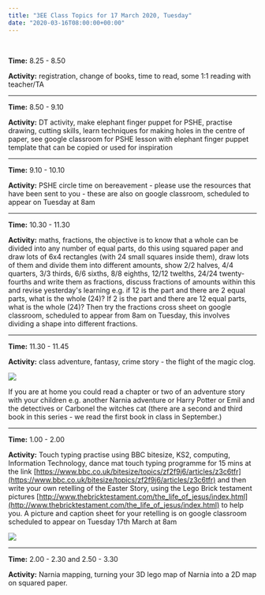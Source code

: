 ```yaml
---
title: "3EE Class Topics for 17 March 2020, Tuesday"
date: "2020-03-16T08:00:00+00:00"
---
```


&nbsp;

**Time:** 8.25 - 8.50

**Activity:** registration, change of books, time to read, some 1:1 reading with teacher/TA

<hr>

**Time:** 8.50 - 9.10

**Activity:** DT activity, make elephant finger puppet for PSHE, practise drawing, cutting skills, learn techniques for making holes in the centre of paper, see google classroom for PSHE lesson with elephant finger puppet template that can be copied or used for inspiration

<hr>

**Time:** 9.10 - 10.10

**Activity:** PSHE circle time on bereavement - please use the resources that have been sent to you - these are also on google classroom, scheduled to appear on Tuesday at 8am

<hr>

**Time:** 10.30 - 11.30

**Activity:** maths, fractions, the objective is to know that a whole can be divided into any number of equal parts, do this using squared paper and draw lots of 6x4 rectangles (with 24 small squares inside them), draw lots of them and divide them into different amounts, show 2/2 halves, 4/4 quarters, 3/3 thirds, 6/6 sixths, 8/8 eighths, 12/12 twelths, 24/24 twenty-fourths and write them as fractions, discuss fractions of amounts within this and revise yesterday's learning e.g. if 12 is the part and there are 2 equal parts, what is the whole (24)? If 2 is the part and there are 12 equal parts, what is the whole (24)? Then try the fractions cross sheet on google classroom, scheduled to appear from 8am on Tuesday, this involves dividing a shape into different fractions.

<hr>

**Time:** 11.30 - 11.45 

**Activity:** class adventure, fantasy, crime story - the flight of the magic clog. 

![](/images/magicalClog.jpg)

If you are at home you could read a chapter or two of an adventure story with your children e.g. another Narnia adventure or Harry Potter or Emil and the detectives or Carbonel the witches cat (there are a second and third book in this series - we read the first book in class in September.)

<hr>

**Time:** 1.00 - 2.00

**Activity:** Touch typing practise using BBC bitesize, KS2, computing, Information Technology, dance mat touch typing programme for 15 mins at the link [https://www.bbc.co.uk/bitesize/topics/zf2f9j6/articles/z3c6tfr](https://www.bbc.co.uk/bitesize/topics/zf2f9j6/articles/z3c6tfr) and then write your own retelling of the Easter Story, using the Lego Brick testament pictures [http://www.thebricktestament.com/the_life_of_jesus/index.html](http://www.thebricktestament.com/the_life_of_jesus/index.html) to help you. A picture and caption sheet for your retelling is on google classroom scheduled to appear on Tuesday 17th March at 8am

[![](/images/bitesizeTouchType.png)](https://www.bbc.co.uk/bitesize/topics/zf2f9j6/articles/z3c6tfr)

<hr>

**Time:** 2.00 - 2.30 and 2.50 - 3.30

**Activity:** Narnia mapping, turning your 3D lego map of Narnia into a 2D map on squared paper.

<br/>
<br/>



